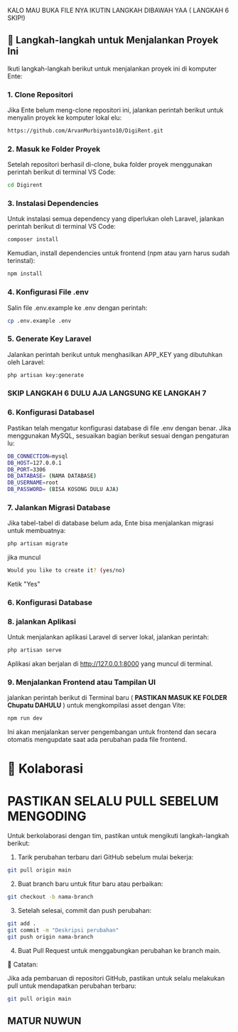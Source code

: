 KALO MAU BUKA FILE NYA IKUTIN LANGKAH DIBAWAH YAA ( LANGKAH 6 SKIP!)

## 🚀 Langkah-langkah untuk Menjalankan Proyek Ini

Ikuti langkah-langkah berikut untuk menjalankan proyek ini di komputer Ente:

### 1. **Clone Repositori**

Jika Ente belum meng-clone repositori ini, jalankan perintah berikut untuk menyalin proyek ke komputer lokal elu:

```bash
https://github.com/ArvanMurbiyanto10/DigiRent.git
```
### 2. **Masuk ke Folder Proyek**

Setelah repositori berhasil di-clone, buka folder proyek menggunakan perintah berikut di terminal VS Code:
```bash
cd Digirent
```
### 3. **Instalasi Dependencies**

Untuk instalasi semua dependency yang diperlukan oleh Laravel, jalankan perintah berikut di terminal VS Code:
```bash
composer install
```
Kemudian, install dependencies untuk frontend (npm atau yarn harus sudah terinstal):
```bash
npm install
```
### 4. **Konfigurasi File .env**

Salin file .env.example ke .env dengan perintah:
```bash
cp .env.example .env
```
### 5. **Generate Key Laravel**

Jalankan perintah berikut untuk menghasilkan APP_KEY yang dibutuhkan oleh Laravel:
```bash
php artisan key:generate
```
### SKIP LANGKAH 6 DULU AJA LANGSUNG KE LANGKAH 7 
### 6. **Konfigurasi Databasel**
Pastikan telah mengatur konfigurasi database di file .env dengan benar.
Jika menggunakan MySQL, sesuaikan bagian berikut sesuai dengan pengaturan lu:
```bash
DB_CONNECTION=mysql
DB_HOST=127.0.0.1
DB_PORT=3306
DB_DATABASE= (NAMA DATABASE)
DB_USERNAME=root
DB_PASSWORD= (BISA KOSONG DULU AJA)
```
### 7. **Jalankan Migrasi Database**

Jika tabel-tabel di database belum ada, Ente bisa menjalankan migrasi untuk membuatnya:
```bash
php artisan migrate
```
jika muncul 
```sh
Would you like to create it? (yes/no)
```
Ketik "Yes"
### 6. **Konfigurasi Database**
### 8. **jalankan Aplikasi**

Untuk menjalankan aplikasi Laravel di server lokal, jalankan perintah:
```bash
php artisan serve
```
Aplikasi akan berjalan di http://127.0.0.1:8000 yang muncul di terminal.

### 9. **Menjalankan Frontend atau Tampilan UI**

jalankan perintah berikut di Terminal baru ( **PASTIKAN MASUK KE FOLDER Chupatu DAHULU** ) untuk mengkompilasi asset dengan Vite:
```bash
npm run dev
```
Ini akan menjalankan server pengembangan untuk frontend dan secara otomatis mengupdate saat ada perubahan pada file frontend.

# 🤝 Kolaborasi
# PASTIKAN SELALU PULL SEBELUM MENGODING

Untuk berkolaborasi dengan tim, pastikan untuk mengikuti langkah-langkah berikut:

1. Tarik perubahan terbaru dari GitHub sebelum mulai bekerja:
```bash
git pull origin main
```

2. Buat branch baru untuk fitur baru atau perbaikan:
```bash
git checkout -b nama-branch
```

3. Setelah selesai, commit dan push perubahan:
```bash
git add .
git commit -m "Deskripsi perubahan"
git push origin nama-branch
```

4. Buat Pull Request untuk menggabungkan perubahan ke branch main.

📝 Catatan:

Jika ada pembaruan di repositori GitHub, pastikan untuk selalu melakukan pull untuk mendapatkan perubahan terbaru:
```bash
git pull origin main
```

## MATUR NUWUN 

